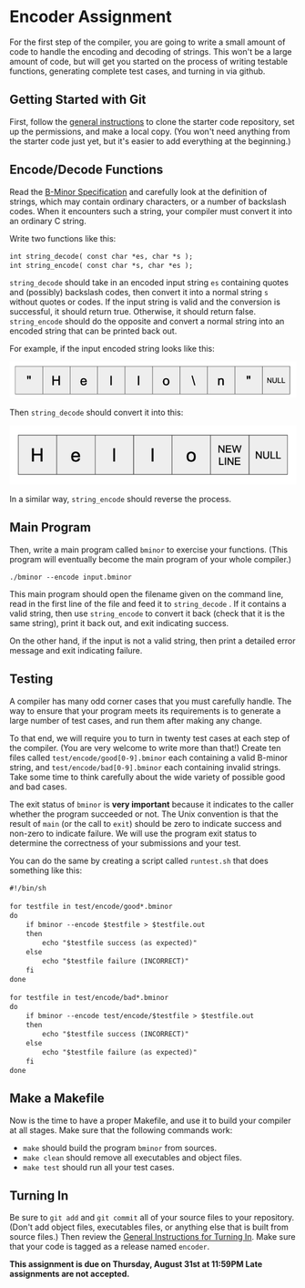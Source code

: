 # Encoder Assignment

For the first step of the compiler, you are going to write
a small amount of code to handle the encoding and decoding
of strings.  This won't be a large amount of code, but will
get you started on the process of writing testable functions,
generating complete test cases, and turning in via github.

## Getting Started with Git

First, follow the [general instructions](general) to clone
the starter code repository, set up the permissions, and make
a local copy.  (You won't need anything from the starter code
just yet, but it's easier to add everything at the beginning.)

## Encode/Decode Functions

Read the [B-Minor Specification](bminor.md) and carefully
look at the definition of strings, which may contain ordinary
characters, or a number of backslash codes.  When it encounters
such a string, your compiler must convert it into an ordinary C string.

Write two functions like this:

```
int string_decode( const char *es, char *s );
int string_encode( const char *s, char *es );
```

`string_decode` should take in an encoded input string `es` containing
quotes and (possibly) backslash codes, then convert it into a normal string `s`
without quotes or codes.  If the input string is valid and the conversion
is successful, it should return true.  Otherwise, it should return false.
`string_encode` should do the opposite and convert a normal string into
an encoded string that can be printed back out.

For example, if the input encoded string looks like this:

![](encode1.png)

Then `string_decode` should convert it into this:

![](encode2.png)

In a similar way, `string_encode` should reverse the process.

## Main Program

Then, write a main program called `bminor` to exercise your functions.
(This program will eventually become the main program of your whole compiler.)

```
./bminor --encode input.bminor
```

This main program should open the filename given on the command line,
read in the first line of the file and feed it to `string_decode`
.
If it contains a valid string, then use `string_encode` to convert
it back (check that it is the same string), print it back out,
and exit indicating success.

On the other hand, if the input is not a valid string, then
print a detailed error message and exit indicating failure.

## Testing

A compiler has many odd corner cases that you must carefully handle.
The way to ensure that your program meets its requirements is to
generate a large number of test cases, and run them after making any change.

To that end, we will require you to turn in twenty test cases
at each step of the compiler.  (You are very welcome to write more than that!)
Create ten files called `test/encode/good[0-9].bminor` each containing
a valid B-minor string, and `test/encode/bad[0-9].bminor` each containing invalid
strings.  Take some time to think carefully about the wide variety of possible
good and bad cases.

The exit status of `bminor` is **very important** because it indicates to the caller whether the program succeeded or not.  The Unix convention is that the result of `main` (or the call to `exit`) should be zero to indicate success and non-zero to indicate failure.  We will use the program exit status to determine the correctness of your submissions and your test.

You can do the same by creating a script called `runtest.sh` that does something like this:

```
#!/bin/sh

for testfile in test/encode/good*.bminor
do
	if bminor --encode $testfile > $testfile.out
	then
		echo "$testfile success (as expected)"
	else
		echo "$testfile failure (INCORRECT)"
	fi
done

for testfile in test/encode/bad*.bminor
do
	if bminor --encode test/encode/$testfile > $testfile.out
	then
		echo "$testfile success (INCORRECT)"
	else
		echo "$testfile failure (as expected)"
	fi
done
```

## Make a Makefile

Now is the time to have a proper Makefile, and use it to build your compiler at all stages.  Make sure that the following commands work:
- `make` should build the program `bminor` from sources.
- `make clean` should remove all executables and object files.
- `make test` should run all your test cases.

## Turning In

Be sure to `git add` and `git commit` all of your source files to your repository.  (Don't add object files, executables files, or anything else that is built from source files.)  Then review the [General Instructions for Turning In](general.md).  Make sure that your code is tagged as a release named `encoder`.

**This assignment is due on Thursday, August 31st at 11:59PM  Late assignments are not accepted.**

